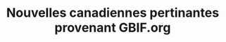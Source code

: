 ---
# Stories about GBIF-mediated CA data
layout: compose
klass: compositionBlocks
lang-ref: GBIFstories
lang: fr
title: Nouvelles canadiennes pertinantes provenant GBIF.org
description: Cette page présente des nouvelles, des infos sur l'utilisation des données et des évènements de GBIF
composition:
- type: stories
  data: GBIFdataUse
- type: stories
  data: GBIFevents
- type: stories
  data: GBIFnews  
---